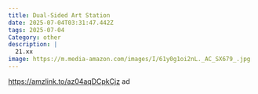 ```yaml
---
title: Dual-Sided Art Station
date: 2025-07-04T03:31:47.442Z
tags: 2025-07-04
Category: other
description: |
  21.xx 
image: https://m.media-amazon.com/images/I/61y0g1oi2nL._AC_SX679_.jpg
---
```

https://amzlink.to/az04aqDCpkCjz    ad